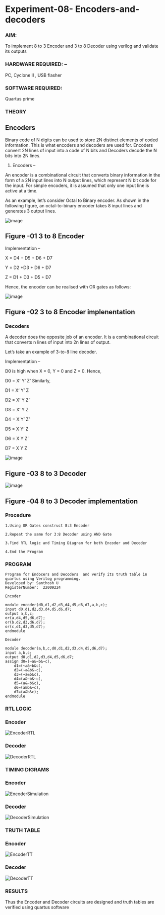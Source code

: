 # Experiment-08- Encoders-and-decoders 
### AIM: 
To implement 8 to 3 Encoder and  3 to 8 Decoder using verilog and validate its outputs

### HARDWARE REQUIRED:  –
PC, Cyclone II , USB flasher

### SOFTWARE REQUIRED:   
Quartus prime

### THEORY 

## Encoders
Binary code of N digits can be used to store 2N distinct elements of coded information. This is what encoders and decoders are used for. Encoders convert 2N lines of input into a code of N bits and Decoders decode the N bits into 2N lines.

1. Encoders –

An encoder is a combinational circuit that converts binary information in the form of a 2N input lines into N output lines, which represent N bit code for the input. For simple encoders, it is assumed that only one input line is active at a time.

As an example, let’s consider Octal to Binary encoder. As shown in the following figure, an octal-to-binary encoder takes 8 input lines and generates 3 output lines.

![image](https://user-images.githubusercontent.com/36288975/171543588-bc0746df-a173-4b35-989e-5fb7d385fe8a.png)
## Figure -01 3 to 8 Encoder 


Implementation –

X = D4 + D5 + D6 + D7

Y = D2 +D3 + D6 + D7

Z = D1 + D3 + D5 + D7 

Hence, the encoder can be realised with OR gates as follows:


![image](https://user-images.githubusercontent.com/36288975/171543740-68403b82-aa93-4c98-9343-f32b14885a2e.png)
## Figure -02 3 to 8 Encoder implenentation 

 ### Decoders 
A decoder does the opposite job of an encoder. It is a combinational circuit that converts n lines of input into 2n lines of output.

Let’s take an example of 3-to-8 line decoder.

Implementation –

D0 is high when X = 0, Y = 0 and Z = 0. Hence,

D0 = X’ Y’ Z’ 
Similarly,

D1 = X’ Y’ Z

D2 = X’ Y Z’

D3 = X’ Y Z

D4 = X Y’ Z’

D5 = X Y’ Z

D6 = X Y Z’

D7 = X Y Z 


![image](https://user-images.githubusercontent.com/36288975/171543978-ee2d0671-2846-40a1-8705-507fd6287a49.png)
## Figure -03 8 to 3 Decoder 



![image](https://user-images.githubusercontent.com/36288975/171543866-5a6eace6-8683-49d7-9c4f-a7cb30ec3035.png)
## Figure -04 8 to 3 Decoder implementation 

### Procedure
```
1.Using OR Gates construct 8:3 Encoder

2.Repeat the same for 3:8 Decoder using AND Gate 

3.Find RTL logic and Timing Diagram for both Encoder and Decoder

4.End the Program
```

### PROGRAM 
```
Program for Endocers and Decoders  and verify its truth table in quartus using Verilog programming.
Developed by: Santhosh U
RegisterNumber:  22009224
 
Encoder

module encoder(d0,d1,d2,d3,d4,d5,d6,d7,a,b,c);
input d0,d1,d2,d3,d4,d5,d6,d7;
output a,b,c;
or(a,d4,d5,d6,d7);
or(b,d2,d3,d6,d7);
or(c,d1,d3,d5,d7);
endmodule

Decoder

module decoder(a,b,c,d0,d1,d2,d3,d4,d5,d6,d7);
input a,b,c;
output d0,d1,d2,d3,d4,d5,d6,d7;
assign d0=(~a&~b&~c),
    d1=(~a&~b&c),
    d2=(~a&b&~c),
    d3=(~a&b&c),
    d4=(a&~b&~c),
    d5=(a&~b&c),
    d6=(a&b&~c),
    d7=(a&b&c);
endmodule
```

### RTL LOGIC  
### Encoder
![EncoderRTL](https://user-images.githubusercontent.com/119477975/213921347-48eb4192-3b8c-4b1d-8d1d-8cdb1f815391.png)
### Decoder
![DecoderRTL](https://user-images.githubusercontent.com/119477975/213921367-eba08309-5420-456c-b100-7ecca844ec8c.png)

### TIMING DIGRAMS  
### Encoder
![EncoderSimulation](https://user-images.githubusercontent.com/119477975/213921356-2645226e-239a-4934-83d2-d81187469b0c.png)
### Decoder
![DecoderSimulation](https://user-images.githubusercontent.com/119477975/213921377-55d2cac7-30e1-4d5a-b0ed-14a896d95adc.png)

### TRUTH TABLE 
### Encoder
![EncoderTT](https://user-images.githubusercontent.com/119477975/213922395-5548225f-19f3-4b79-8411-8838b5f7db98.png)
### Decoder
![DecoderTT](https://user-images.githubusercontent.com/119477975/213922386-ba3d16fb-8b08-4771-ae5c-b64ffb5caf15.png)

### RESULTS 
Thus the Encoder and Decoder circuits are designed and truth tables are verified using quartus software
